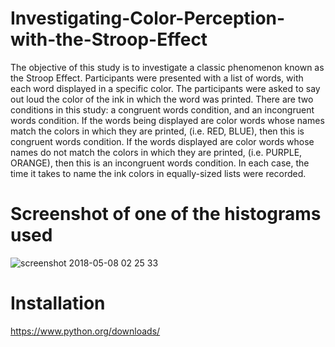 # Investigating-Color-Perception-with-the-Stroop-Effect
The objective of this study is to investigate a classic phenomenon known as the Stroop Effect. Participants were presented with a list of words, with each word displayed in a specific color. The participants were asked to say out loud the color of the ink in which the word was printed. There are two conditions in this study: a congruent words condition, and an incongruent words condition. If the words being displayed are color words whose names match the colors in which they are printed, (i.e. RED, BLUE), then this is congruent words condition. If the words displayed are color words whose names do not match the colors in which they are printed, (i.e. PURPLE, ORANGE), then this is an incongruent words condition. In each case, the time it takes to name the ink colors in equally-sized lists were recorded.

# Screenshot of one of the histograms used

![screenshot 2018-05-08 02 25 33](https://user-images.githubusercontent.com/38387040/39741319-7bf11fd4-5267-11e8-889c-9b4b52a02f1d.png)

# Installation

https://www.python.org/downloads/
